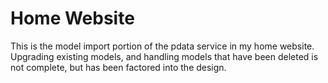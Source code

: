 # Home Website
This is the model import portion of the pdata service in my home website. Upgrading existing models, and handling models that have been deleted is not complete, but has been factored into the design.